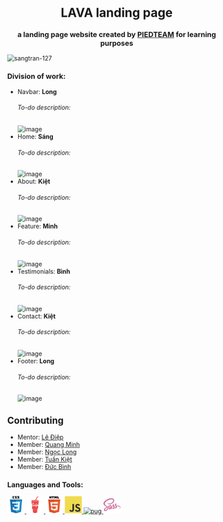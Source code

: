 <h1 align="center">LAVA landing page</h1>
<h3 align="center">a landing page website created by <a href="https://www.facebook.com/groups/318166702534463">PIEDTEAM</a> for learning purposes</h3>

<p align="left"> <img src="https://komarev.com/ghpvc/?username=sangtran-127&label=Profile%20views&color=0e75b6&style=flat" alt="sangtran-127" /> </p>

### Division of work:
* Navbar: **Long**
     ###### To-do description: 
     ![image](https://scontent.xx.fbcdn.net/v/t1.15752-9/217405210_533513277791219_2023662953813061894_n.png?_nc_cat=107&ccb=1-3&_nc_sid=aee45a&_nc_ohc=F6TqkN8FEkMAX_xMC7T&_nc_ad=z-m&_nc_cid=0&_nc_ht=scontent.xx&oh=e218d344bcb6cc9c89ac84344ac13283&oe=60FAA942)
* Home: **Sáng**
     ###### To-do description: 
     ![image](https://scontent.xx.fbcdn.net/v/t1.15752-9/216301223_537906217559575_514002278915873068_n.png?_nc_cat=107&ccb=1-3&_nc_sid=aee45a&_nc_ohc=JMSrCruuOegAX9TO3JK&_nc_ad=z-m&_nc_cid=0&_nc_ht=scontent.xx&oh=b47294e84b2f37a72d458a645edba1fd&oe=60FA078A)
* About: **Kiệt**
     ###### To-do description: 
     ![image](https://scontent.xx.fbcdn.net/v/t1.15752-9/218410623_573535983640114_1758783695984473335_n.png?_nc_cat=105&ccb=1-3&_nc_sid=aee45a&_nc_ohc=E47dXCEG5yEAX9eK5Qw&_nc_ad=z-m&_nc_cid=0&_nc_ht=scontent.xx&oh=aaf93f44e08711d07a01db807bdf3bed&oe=60FAC001)
* Feature: **Minh**
     ###### To-do description: 
     ![image](https://scontent.xx.fbcdn.net/v/t1.15752-9/215256536_218182366854713_6707118180245093090_n.png?_nc_cat=102&ccb=1-3&_nc_sid=aee45a&_nc_ohc=0P-OoprX8K0AX9xOeXI&_nc_ad=z-m&_nc_cid=0&_nc_ht=scontent.xx&oh=f18f244fcdc474649235598542a77811&oe=60FA5944)
* Testimonials: **Bình**
     ###### To-do description: 
     ![image](https://scontent.xx.fbcdn.net/v/t1.15752-9/218400310_2015472615257157_2996102969435348712_n.png?_nc_cat=101&ccb=1-3&_nc_sid=aee45a&_nc_ohc=OvyxjAqd7bAAX8ztUrG&_nc_ad=z-m&_nc_cid=0&_nc_ht=scontent.xx&oh=e51b07eb78c5cd323d5f70a7e6c9f400&oe=60F9974B)
* Contact: **Kiệt**
     ###### To-do description: 
     ![image](https://scontent.xx.fbcdn.net/v/t1.15752-9/216269320_350346499798789_8103902328518749496_n.png?_nc_cat=101&ccb=1-3&_nc_sid=aee45a&_nc_ohc=xptGb5ed9VsAX-foFA1&_nc_ad=z-m&_nc_cid=0&_nc_ht=scontent.xx&oh=0c7c12df65403b28d6dc2dc3147eac18&oe=60F9A7B9) 
* Footer: **Long**
     ###### To-do description: 
     ![image](https://scontent.xx.fbcdn.net/v/t1.15752-9/219145981_540411620725235_7462189426080366008_n.png?_nc_cat=109&ccb=1-3&_nc_sid=aee45a&_nc_ohc=Qcjkpr9eWZAAX8M5Vk3&_nc_ad=z-m&_nc_cid=0&_nc_ht=scontent.xx&oh=1ff31ae0b63a7ab3ac6d521066682d0a&oe=60FB4C32)
## Contributing 
- Mentor: [Lê Điệp](facebook.com/nomadic.lodestar)
- Member: [Quang Minh](facebook.com/minh.tranquang.121)
- Member: [Ngọc Long](facebook.com/ngoclong2904)
- Member: [Tuấn Kiệt](facebook.com/tuankiet.truongle.22)
- Member: [Đức Bình](facebook.com/db.fpt.02)
<h3 align="left">Languages and Tools:</h3>
<p align="left"> <a href="https://www.w3schools.com/css/" target="_blank"> <img src="https://raw.githubusercontent.com/devicons/devicon/master/icons/css3/css3-original-wordmark.svg" alt="css3" width="40" height="40"/> </a> <a href="https://gulpjs.com" target="_blank"> <img src="https://raw.githubusercontent.com/devicons/devicon/master/icons/gulp/gulp-plain.svg" alt="gulp" width="40" height="40"/> </a> <a href="https://www.w3.org/html/" target="_blank"> <img src="https://raw.githubusercontent.com/devicons/devicon/master/icons/html5/html5-original-wordmark.svg" alt="html5" width="40" height="40"/> </a> <a href="https://developer.mozilla.org/en-US/docs/Web/JavaScript" target="_blank"> <img src="https://raw.githubusercontent.com/devicons/devicon/master/icons/javascript/javascript-original.svg" alt="javascript" width="40" height="40"/> </a> <a href="https://pugjs.org" target="_blank"> <img src="https://cdn.worldvectorlogo.com/logos/pug.svg" alt="pug" width="40" height="40"/> </a> <a href="https://sass-lang.com" target="_blank"> <img src="https://raw.githubusercontent.com/devicons/devicon/master/icons/sass/sass-original.svg" alt="sass" width="40" height="40"/> </a> </p>



